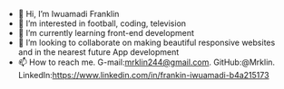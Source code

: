 - 👋 Hi, I’m Iwuamadi Franklin
- 👀 I’m interested in football, coding, television
- 🌱 I’m currently learning front-end development
- 💞️ I’m looking to collaborate on making beautiful responsive websites and in the nearest future App development
- 📫 How to reach me. G-mail:mrklin244@gmail.com.  GitHub:@Mrklin.  
     LinkedIn:https://www.linkedin.com/in/frankin-iwuamadi-b4a215173  

<!---
Mrklin/Mrklin is a ✨ special ✨ repository because its `README.md` (this file) appears on your GitHub profile.
You can click the Preview link to take a look at your changes.
--->
